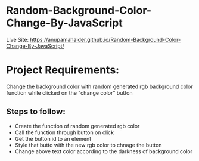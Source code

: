 # Random-Background-Color-Change-By-JavaScript
Live Site: https://anupamahalder.github.io/Random-Background-Color-Change-By-JavaScript/

<h1>Project Requirements:</h1>
<p>Change the background color with random generated rgb background color function while clicked on the "change color" button</p>

<h2>Steps to follow:</h2>
<ul>
  <li>Create the function of random generated rgb color</li>
  <li>Call the function through button on click</li>
  <li>Get the button id to an element</li>
  <li>Style that butto with the new rgb color to chnage the button</li>
  <li>Change above text color according to the darkness of background color</li>
</ul>
